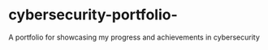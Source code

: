 # cybersecurity-portfolio-
A portfolio for showcasing my progress and achievements in cybersecurity
